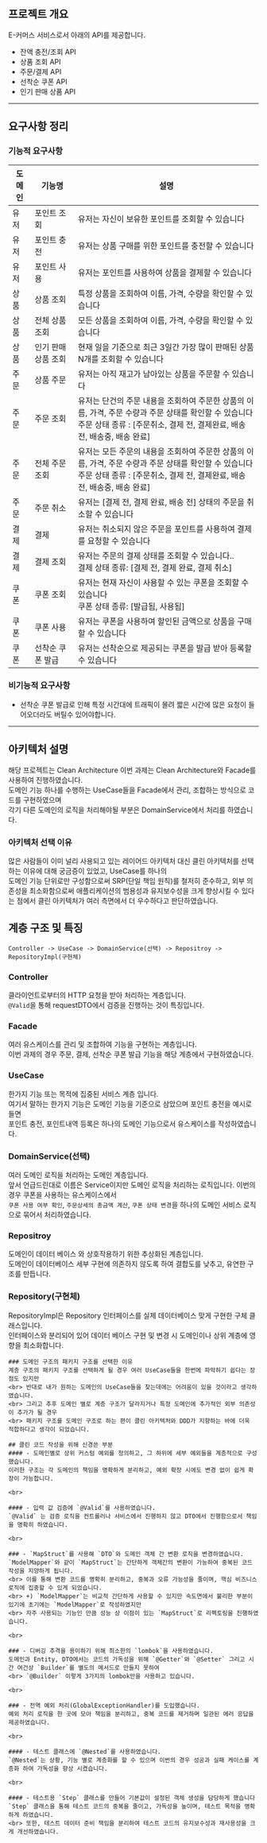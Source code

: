 ## 프로젝트 개요
E-커머스 서비스로서 아래의 API를 제공합니다.
- 잔액 충전/조회 API
- 상품 조회 API
- 주문/결제 API
- 선착순 쿠폰 API
- 인기 판매 상품 API

---

## 요구사항 정리
### 기능적 요구사항

| 도메인 | 기능명         | 설명                                                                                                                |
|----|-------------|-------------------------------------------------------------------------------------------------------------------|
| 유저 | 포인트 조회      | 유저는 자신이 보유한 포인트를 조회할 수 있습니다                                                                                       |
| 유저 | 포인트 충전      | 유저는 상품 구매를 위한 포인트를 충전할 수 있습니다                                                                                     |
| 유저 | 포인트 사용      | 유저는 포인트를 사용하여 상품을 결제할 수 있습니다                                                                                      |
| 상품 | 상품 조회       | 특정 상품을 조회하여 이름, 가격, 수량을 확인할 수 있습니다                                                                                |
| 상품 | 전체 상품 조회    | 모든 상품을 조회하여 이름, 가격, 수량을 확인할 수 있습니다                                                                                |
| 상품 | 인기 판매 상품 조회 | 현재 일을 기준으로 최근 3일간 가장 많이 판매된 상품 N개를 조회할 수 있습니다                                                                     |
| 주문 | 상품 주문       | 유저는 아직 재고가 남아있는 상품을 주문할 수 있습니다                                                                                    |
| 주문 | 주문 조회       | 유저는 단건의 주문 내용을 조회하여 주문한 상품의 이름, 가격, 주문 수량과 주문 상태를 확인할 수 있습니다 <br/>주문 상태 종류 : [주문취소, 결제 전, 결제완료, 배송전, 배송중, 배송 완료] |
| 주문 | 전체 주문 조회    | 유저는 모든 주문의 내용을 조회하여 주문한 상품의 이름, 가격, 주문 수량과 주문 상태를 확인할 수 있습니다 <br/>주문 상태 종류 : [주문취소, 결제 전, 결제완료, 배송전, 배송중, 배송 완료]  |
| 주문 | 주문 취소       | 유저는 [결제 전, 결제 완료, 배송 전] 상태의 주문을 취소할 수 있습니다                                                                        |
| 결제 | 결제          | 유저는 취소되지 않은 주문을 포인트를 사용하여 결제를 요청할 수 있습니다                                                                          |
| 결제 | 결제 조회       | 유저는 주문의 결제 상태를 조회할 수 있습니다.. <br/>     결제 상태 종류: [결제 전, 결제 완료, 결제 취소]                                      |
| 쿠폰 | 쿠폰 조회       | 유저는 현재 자신이 사용할 수 있는 쿠폰을 조회할 수 있습니다 <br/>쿠폰 상태 종류: [발급됨, 사용됨]                                                      |
| 쿠폰 | 쿠폰 사용       | 유저는 쿠폰을 사용하여 할인된 금액으로 상품을 구매할 수 있습니다                                                                              |
| 쿠폰 | 선착순 쿠폰 발급   | 유저는 선착순으로 제공되는 쿠폰을 발급 받아 등록할 수 있습니다                                                                               |

### 비기능적 요구사항
* 선착순 쿠폰 발급로 인해 특정 시간대에 트래픽이 몰려 짧은 시간에 많은 요청이 들어오더라도 버틸수 있어야합니다.

---

## 아키텍처 설명
해당 프로젝트는 Clean Architecture
이번 과제는 Clean Architecture와 Facade를 사용하여 진행하였습니다.
<br> 도메인 기능 하나를 수행하는 UseCase들을 Facade에서 관리, 조합하는 방식으로 코드를 구현하였으며
<br> 각기 다른 도메인의 로직을 처리해야될 부분은 DomainService에서 처리를 하였습니다.
<br>
### 아키텍처 선택 이유
많은 사람들이 이미 널리 사용되고 있는 레이어드 아키텍처 대신 클린 아키텍처를 선택하는 이유에 대해 궁금증이 있었고,
UseCase를 하나의<br> 도메인 기능 단위로만 구성함으로써 SRP(단일 책임 원칙)를 철저히 준수하고,
외부 의존성을 최소화함으로써 애플리케이션의 범용성과 유지보수성을 크게 향상시킬 수 있다는 점에서
클린 아키텍처가 여러 측면에서 더 우수하다고 판단하였습니다.

## 계층 구조 및 특징
```
Controller -> UseCase -> DomainService(선택) -> Repositroy ->  RepositoryImpl(구현체)
```

### Controller
클라이언트로부터의 HTTP 요청을 받아 처리하는 계층입니다. 
<br> `@Valid`을 통해 requestDTO에서 검증을 진행하는 것이 특징입니다.

### Facade
여러 유스케이스를 관리 및 조합하여 기능을 구현하는 계층입니다.
<br> 이번 과제의 경우 주문, 결제, 선착순 쿠폰 발급 기능을 해당 계층에서 구현하였습니다.

### UseCase
한가지 기능 또는 목적에 집중된 서비스 계층 입니다.
<br> 여기서 말하는 한가지 기능은 도메인 기능을 기준으로 삼았으며 포인트 충전을 예시로 들면
<br> 포인트 충전, 포인트내역 등록은 하나의 도메인 기능으로서 유스케이스를 작성하였습니다.

### DomainService(선택)
여러 도메인 로직을 처리하는 도메인 계층입니다. 
<br> 앞서 언급드린대로 이름은 Service이지만 도메인 로직을 처리하는 로직입니다. 이번의 경우 쿠폰을 사용하는 유스케이스에서  <br> 
`쿠폰 사용 여부 확인`, `주문상세의 총금액 계산`, `쿠폰 상태 변경`을 하나의 도메인 서비스 로직으로 묶어서 처리하였습니다.

### Repositroy
도메인이 데이터 베이스 와 상호작용하기 위한 추상화된 계층입니다.
<br> 도메인이 데이터베이스 세부 구현에 의존하지 않도록 하여 결합도를 낮추고, 유연한 구조를 만듭니다.

### Repository(구현체)
RepositoryImpl은 Repository 인터페이스를 실제 데이터베이스 맞게 구현한 구체 클래스입니다.
<br> 인터페이스와 분리되어 있어 데이터 베이스 구현 및 변경 시 도메인이나 상위 계층에 영향을 최소화합니다.


```
### 도메인 구조의 패키지 구조를 선택한 이유
계층 구조의 패키지 구조를 선택하게 될 경우 여러 UseCase들을 한번에 파악하기 쉽다는 장점도 있지만
<br> 반대로 내가 원하는 도메인의 UseCase들을 찾는데에는 어려움이 있을 것이라고 생각하였습니다.
<br> 그리고 추후 도메인 별로 계층 구조가 달라지거나 특정 도메인에 추가적인 외부 의존성이 추가가 될 경우
<br> 패키지 구조를 도메인 구조로 하는 편이 클린 아키텍처와 DDD가 지향하는 바에 더욱 적합하다고 생각이 되었습니다.

## 클린 코드 작성을 위해 신경쓴 부분
#### - 도메인별로 상위 커스텀 예외를 정의하고, 그 하위에 세부 예외들을 계층적으로 구성했습니다.
이러한 구조는 각 도메인의 책임을 명확하게 분리하고, 예외 확장 시에도 변경 없이 쉽게 확장이 가능합니다.

<br>

#### - 입력 값 검증에 `@Valid`를 사용하였습니다.
`@Valid` 는 검증 로직을 컨트롤러나 서비스에서 진행하지 않고 DTO에서 진행함으로서 책임을 명확히 하였습니다.

<br>

### - `MapStruct`를 사용해 `DTO`와 도메인 객체 간 변환 로직을 변경하였습니다.
`ModelMapper`와 같이 `MapStruct`는 간단하게 객체간의 변환이 가능하여 중복된 코드 작성을 지양하게 됩니다.
<br> 이를 통해 변환 코드를 명확히 분리하고, 중복과 오류 가능성을 줄이며, 핵심 비즈니스 로직에 집중할 수 있게 되었습니다.
<br> +) `ModelMapper`는 비교적 간단하게 사용할 수 있지만 속도면에서 불리한 부분이 있기에 초기에는 `ModelMapper`로 작성하였지만
<br> 자주 사용되는 기능인 만큼 성능 상 이점이 있는 `MapStruct`로 리펙토링을 진행하였습니다. 

<br>

### - 디버깅 추격을 용이하기 위해 최소한의 `lombok`을 사용하였습니다.
도메인과 Entity, DTO에서는 코드의 가독성을 위해 `@Getter`와 `@Setter` 그리고 시간 여건상 `Builder`를 별도의 메서드로 만들지 못하여
<br> `@Builder` 이렇게 3가지의 lombok만을 사용하고 있습니다.

<br>

### - 전역 예외 처리(GlobalExceptionHandler)를 도입했습니다.
예외 처리 로직을 한 곳에 모아 책임을 분리하고, 중복 코드를 제거하며 일관된 에러 응답을 제공하였습니다.

<br>

#### - 테스트 클래스에 `@Nested`를 사용하였습니다.
`@Nested`는 상황, 기능 별로 계층화를 할 수 있으며 이번의 경우 성공과 실패 케이스를 계층화 하여 가독성을 향상 시켰습니다. 

<br>

#### - 테스트용 `Step` 클래스를 만들어 기본값이 설정된 객체 생성을 담당하게 했습니다
`Step` 클래스을 통해 테스트 코드의 중복을 줄이고, 가독성을 높이며, 테스트 목적을 명확하게 하였습니다.
<br> 또한, 테스트 데이터 준비 책임을 분리하여 테스트 코드의 유지보수성과 재사용성을 크게 개선하였습니다.



